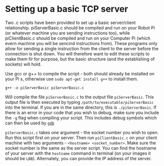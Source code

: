 # Setting up a basic TCP server

Two .c scripts have been provided to set up a basic server/client relationship.  piServerBasic.c should be compiled and run on your Robot Pi (or whatever machine you are sending instructions too), while piClientBasic.c should be compiled and run on your Computer Pi (which evern machine you will be sencind instructions from).  These programs only allow for sending a single instruction from the client to the server before the connection is shut down.  You will therefore want to edit these scripts to make them fir for purpose, but the basic structure (and the establishing of sockets) will hold.

Use gcc or g++ to compile the script - both should already be installed on your Pi s, otherwise use `sudo apt-get install g++` to install them.

```g++ -o piServerBasic piServerBasic.c```

Will compile the file `piServerBasic.c` to the output file `piServerBasic`.  This output file is then executed by typing `/path/to/executable/piServerBasic` into the terminal.  If you are in the same directory, this is `./piServerBasic`.  If there is an error in your code that you wish to debug, make sure you include the `-g` flag when compiling your script.  This includes debug symbols which can then be used by [`gdb`](https://www.tutorialspoint.com/gnu_debugger/index.htm "gdb")

`piServerBasic.c` takes one argument - the socket number you wish to open.  Run this script first on your server.  Then run `piClientBasic.c` on your client machine with two arguments - `<hostname> <socket_number>`.  Make sure the socket number is the same as the server script.  You can find the hostname of your server with the `hostname` command in terminal (on your images it should be `LBB`).  Alternately, you can provide the IP address of the server.